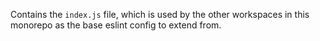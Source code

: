 Contains the `index.js` file, which is used by the other workspaces in this monorepo as the base eslint config to extend from.
